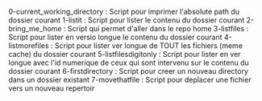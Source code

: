 0-current_working_directory : Script pour imprimer l'absolute path du dossier courant
1-listit : Script pour lister le contenu du dossier courant
2-bring_me_home : Script qui permet d'aller dans le repo home
3-listfiles : Script pour lister en versio longue le contenu du dossier courant
4-listmorefiles : Script pour lister ver longue de TOUT les fichiers (meme cache) du dossier courant
5-listfilesdigitonly : Script pour lister en ver longue avec l'id numerique de ceux qui sont intervenu sur le contenu du dossier courant
6-firstdirectory : Script pour creer un nouveau directory dans un dossier existant
7-movethatfile : Script pour deplacer une fichier vers un nouveau repertoir 
